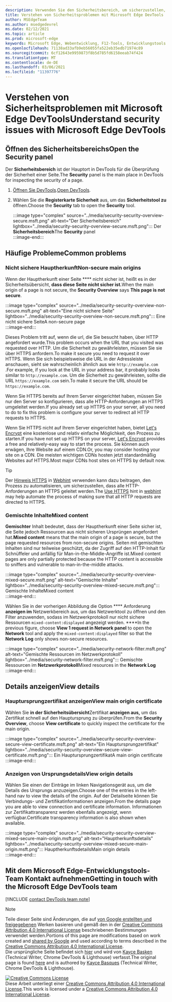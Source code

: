 ```yaml
---
description: Verwenden Sie den Sicherheitsbereich, um sicherzustellen, dass eine Seite vollständig durch HTTPS geschützt ist.
title: Verstehen von Sicherheitsproblemen mit Microsoft Edge DevTools
author: MSEdgeTeam
ms.author: msedgedevrel
ms.date: 02/12/2021
ms.topic: article
ms.prod: microsoft-edge
keywords: Microsoft Edge, Webentwicklung, F12-Tools, Entwicklungstools
ms.openlocfilehash: 71138ad33afb9eb56055fa522eb35edb71974c89
ms.sourcegitcommit: 6cf12643e9959873f8b5d785fd6158eeab74f424
ms.translationtype: MT
ms.contentlocale: de-DE
ms.lasthandoff: 03/06/2021
ms.locfileid: "11397776"
---
```

<!-- Copyright Kayce Basques 

   Licensed under the Apache License, Version 2.0 (the "License");
   you may not use this file except in compliance with the License.
   You may obtain a copy of the License at

       https://www.apache.org/licenses/LICENSE-2.0

   Unless required by applicable law or agreed to in writing, software
   distributed under the License is distributed on an "AS IS" BASIS,
   WITHOUT WARRANTIES OR CONDITIONS OF ANY KIND, either express or implied.
   See the License for the specific language governing permissions and
   limitations under the License.  -->  

# <a name="understand-security-issues-with-microsoft-edge-devtools"></a><span data-ttu-id="00880-104">Verstehen von Sicherheitsproblemen mit Microsoft Edge DevTools</span><span class="sxs-lookup"><span data-stu-id="00880-104">Understand security issues with Microsoft Edge DevTools</span></span>  

  

<!--Use the **Security** Panel in [Microsoft Edge DevTools][MicrosoftEdgeDevTools] to make sure HTTPS is properly implemented on a page.  Navigate to **Why HTTPS Matters** to learn why every website should be protected with HTTPS, even sites that do not handle sensitive user data.  -->  

<!--todo: add section when why-https is available -->  

## <a name="open-the-security-panel"></a><span data-ttu-id="00880-105">Öffnen des Sicherheitsbereichs</span><span class="sxs-lookup"><span data-stu-id="00880-105">Open the Security panel</span></span>  

<span data-ttu-id="00880-106">Der **Sicherheitsbereich** ist der Hauptort in DevTools für die Überprüfung der Sicherheit einer Seite.</span><span class="sxs-lookup"><span data-stu-id="00880-106">The **Security** panel is the main place in DevTools for inspecting the security of a page.</span></span>  

1.  <span data-ttu-id="00880-107">[Öffnen Sie DevTools][DevToolsOpen].</span><span class="sxs-lookup"><span data-stu-id="00880-107">[Open DevTools][DevToolsOpen].</span></span>  
1.  <span data-ttu-id="00880-108">Wählen Sie die **Registerkarte Sicherheit** aus, um das **Sicherheitstool zu** öffnen.</span><span class="sxs-lookup"><span data-stu-id="00880-108">Choose the **Security** tab to open the **Security** tool.</span></span>  
    
    :::image type="complex" source="../media/security-security-overview-secure.msft.png" alt-text="Der Sicherheitsbereich" lightbox="../media/security-security-overview-secure.msft.png":::
       <span data-ttu-id="00880-110">Der **Sicherheitsbereich**</span><span class="sxs-lookup"><span data-stu-id="00880-110">The **Security** panel</span></span>  
    :::image-end:::  
    
## <a name="common-problems"></a><span data-ttu-id="00880-111">Häufige Probleme</span><span class="sxs-lookup"><span data-stu-id="00880-111">Common problems</span></span>  

### <a name="non-secure-main-origins"></a><span data-ttu-id="00880-112">Nicht sichere Hauptherkunft</span><span class="sxs-lookup"><span data-stu-id="00880-112">Non-secure main origins</span></span>  

<span data-ttu-id="00880-113">Wenn der Hauptherkunft einer Seite \*\*\*\* nicht sicher ist, heißt es in der Sicherheitsübersicht, **dass diese Seite nicht sicher ist.**</span><span class="sxs-lookup"><span data-stu-id="00880-113">When the main origin of a page is not secure, the **Security Overview** says **This page is not secure**.</span></span>  

:::image type="complex" source="../media/security-security-overview-non-secure.msft.png" alt-text="Eine nicht sichere Seite" lightbox="../media/security-security-overview-non-secure.msft.png":::
   <span data-ttu-id="00880-115">Eine nicht sichere Seite</span><span class="sxs-lookup"><span data-stu-id="00880-115">A non-secure page</span></span>  
:::image-end:::  

<span data-ttu-id="00880-116">Dieses Problem tritt auf, wenn die url, die Sie besucht haben, über HTTP angefordert wurde.</span><span class="sxs-lookup"><span data-stu-id="00880-116">This problem occurs when the URL that you visited was requested over HTTP.</span></span>  <span data-ttu-id="00880-117">Um die Sicherheit zu gewährleisten, müssen Sie sie über HTTPS anfordern.</span><span class="sxs-lookup"><span data-stu-id="00880-117">To make it secure you need to request it over HTTPS.</span></span>  <span data-ttu-id="00880-118">Wenn Sie sich beispielsweise die URL in der Adressleiste anschauen, sieht sie wahrscheinlich ähnlich aus wie `http://example.com` .</span><span class="sxs-lookup"><span data-stu-id="00880-118">For example, if you look at the URL in your address bar, it probably looks similar to `http://example.com`.</span></span>  <span data-ttu-id="00880-119">Um die Sicherheit zu gewährleisten, sollte die URL `https://example.com` sein.</span><span class="sxs-lookup"><span data-stu-id="00880-119">To make it secure the URL should be `https://example.com`.</span></span>  

<span data-ttu-id="00880-120">Wenn Sie HTTPS bereits auf Ihrem Server eingerichtet haben, müssen Sie nur den Server so konfigurieren, dass alle HTTP-Anforderungen an HTTPS umgeleitet werden.</span><span class="sxs-lookup"><span data-stu-id="00880-120">If you already set up HTTPS on your server, all you need to do to fix this problem is configure your server to redirect all HTTP requests to HTTPS.</span></span>  

<span data-ttu-id="00880-121">Wenn Sie HTTPS nicht auf Ihrem Server eingerichtet haben, bietet [Let's Encrypt][LetsEncrypt] eine kostenlose und relativ einfache Möglichkeit, den Prozess zu starten.</span><span class="sxs-lookup"><span data-stu-id="00880-121">If you have not set up HTTPS on your server, [Let's Encrypt][LetsEncrypt] provides a free and relatively-easy way to start the process.</span></span>  <span data-ttu-id="00880-122">Sie können auch erwägen, Ihre Website auf einem CDN.</span><span class="sxs-lookup"><span data-stu-id="00880-122">Or, you may consider hosting your site on a CDN.</span></span>  <span data-ttu-id="00880-123">Die meisten wichtigen CDNs hosten jetzt standardmäßig Websites auf HTTPS.</span><span class="sxs-lookup"><span data-stu-id="00880-123">Most major CDNs host sites on HTTPS by default now.</span></span>  

> [!TIP]
> <span data-ttu-id="00880-124">Der [Hinweis HTTPS][WebhintUseHttps] in [Webhint][Webhint] verwenden kann dazu beitragen, den Prozess zu automatisieren, um sicherzustellen, dass alle HTTP-Anforderungen an HTTPS geleitet werden.</span><span class="sxs-lookup"><span data-stu-id="00880-124">The [Use HTTPS][WebhintUseHttps] hint in [webhint][Webhint] may help automate the process of making sure that all HTTP requests are directed to HTTPS.</span></span>  

### <a name="mixed-content"></a><span data-ttu-id="00880-125">Gemischte Inhalte</span><span class="sxs-lookup"><span data-stu-id="00880-125">Mixed content</span></span>  

<span data-ttu-id="00880-126">**Gemischter** Inhalt bedeutet, dass der Hauptherkunft einer Seite sicher ist, die Seite jedoch Ressourcen aus nicht sicheren Ursprüngen angefordert hat.</span><span class="sxs-lookup"><span data-stu-id="00880-126">**Mixed content** means that the main origin of a page is secure, but the page requested resources from non-secure origins.</span></span>  <span data-ttu-id="00880-127">Seiten mit gemischten Inhalten sind nur teilweise geschützt, da der Zugriff auf den HTTP-Inhalt für Schnüffeler und anfällig für Man-in-the-Middle-Angriffe ist.</span><span class="sxs-lookup"><span data-stu-id="00880-127">Mixed content pages are only partially protected because the HTTP content is accessible to sniffers and vulnerable to man-in-the-middle attacks.</span></span>  

:::image type="complex" source="../media/security-security-overview-mixed-secure.msft.png" alt-text="Gemischte Inhalte" lightbox="../media/security-security-overview-mixed-secure.msft.png":::
   <span data-ttu-id="00880-129">Gemischte Inhalte</span><span class="sxs-lookup"><span data-stu-id="00880-129">Mixed content</span></span>  
:::image-end:::  

<span data-ttu-id="00880-130">Wählen Sie in der vorherigen Abbildung die Option \*\*\*\* Anforderung **anzeigen im** Netzwerkbereich aus, um das Netzwerktool zu öffnen und den Filter anzuwenden, sodass im Netzwerkprotokoll nur nicht sichere Ressourcen `mixed-content:displayed` angezeigt werden. \*\*\*\*</span><span class="sxs-lookup"><span data-stu-id="00880-130">In the previous figure, choose **View 1 request in Network panel** to open the **Network** tool and apply the `mixed-content:displayed` filter so that the **Network Log** only shows non-secure resources.</span></span>  

:::image type="complex" source="../media/security-network-filter.msft.png" alt-text="Gemischte Ressourcen im Netzwerkprotokoll" lightbox="../media/security-network-filter.msft.png":::
   <span data-ttu-id="00880-132">Gemischte Ressourcen im **Netzwerkprotokoll**</span><span class="sxs-lookup"><span data-stu-id="00880-132">Mixed resources in the **Network Log**</span></span>  
:::image-end:::  

## <a name="view-details"></a><span data-ttu-id="00880-133">Details anzeigen</span><span class="sxs-lookup"><span data-stu-id="00880-133">View details</span></span>  

### <a name="view-main-origin-certificate"></a><span data-ttu-id="00880-134">Hauptursprungzertifikat anzeigen</span><span class="sxs-lookup"><span data-stu-id="00880-134">View main origin certificate</span></span>  

<span data-ttu-id="00880-135">Wählen Sie **in der Sicherheitsübersicht**Zertifikat **anzeigen aus,** um das Zertifikat schnell auf den Hauptursprung zu überprüfen.</span><span class="sxs-lookup"><span data-stu-id="00880-135">From the **Security Overview**, choose **View certificate** to quickly inspect the certificate for the main origin.</span></span>  

:::image type="complex" source="../media/security-security-overview-secure-view-certificate.msft.png" alt-text="Ein Hauptursprungzertifikat" lightbox="../media/security-security-overview-secure-view-certificate.msft.png":::
   <span data-ttu-id="00880-137">Ein Hauptursprungzertifikat</span><span class="sxs-lookup"><span data-stu-id="00880-137">A main origin certificate</span></span>  
:::image-end:::  

### <a name="view-origin-details"></a><span data-ttu-id="00880-138">Anzeigen von Ursprungsdetails</span><span class="sxs-lookup"><span data-stu-id="00880-138">View origin details</span></span>  

<span data-ttu-id="00880-139">Wählen Sie einen der Einträge im linken Navigationsgerät aus, um die Details des Ursprungs anzuzeigen.</span><span class="sxs-lookup"><span data-stu-id="00880-139">Choose one of the entries in the left-hand nav to view the details of the origin.</span></span>  <span data-ttu-id="00880-140">Auf der Detailseite können Sie Verbindungs- und Zertifikatinformationen anzeigen.</span><span class="sxs-lookup"><span data-stu-id="00880-140">From the details page you are able to view connection and certificate information.</span></span>  <span data-ttu-id="00880-141">Informationen zur Zertifikattransparenz werden ebenfalls angezeigt, wenn verfügbar.</span><span class="sxs-lookup"><span data-stu-id="00880-141">Certificate transparency information is also shown when available.</span></span>  

:::image type="complex" source="../media/security-security-overview-mixed-secure-main-origin.msft.png" alt-text="Hauptherkunftsdetails" lightbox="../media/security-security-overview-mixed-secure-main-origin.msft.png":::
   <span data-ttu-id="00880-143">Hauptherkunftsdetails</span><span class="sxs-lookup"><span data-stu-id="00880-143">Main origin details</span></span>  
:::image-end:::  

## <a name="getting-in-touch-with-the-microsoft-edge-devtools-team"></a><span data-ttu-id="00880-144">Mit dem Microsoft Edge-Entwicklungstools-Team Kontakt aufnehmen</span><span class="sxs-lookup"><span data-stu-id="00880-144">Getting in touch with the Microsoft Edge DevTools team</span></span>  

[!INCLUDE [contact DevTools team note](../includes/contact-devtools-team-note.md)]  

<!-- links -->  

[MicrosoftEdgeDevTools]: ../../devtools-guide-chromium/index.md "Microsoft Edge (Chromium) Entwicklertools | Microsoft Docs"  
[DevToolsOpen]: ../open/index.md "Öffnen Microsoft Edge DevTools | Microsoft Docs"  

[LetsEncrypt]: https://letsencrypt.org "Let's Encrypt – Kostenlose SSL/TLS-Zertifikate"  

[Webhint]: https://webhint.io "webhint"  
[WebhintUseHttps]: https://webhint.io/docs/user-guide/hints/hint-https-only "Verwenden von HTTPS-| Webhintdokumentation"  

<!--[mixed]: /web/fundamentals/security/prevent-mixed-content/what-is-mixed-content ""  -->

> [!NOTE]
> <span data-ttu-id="00880-150">Teile dieser Seite sind Änderungen, die auf [von Google erstellten und freigegebenen][GoogleSitePolicies] Werken basieren und gemäß den in der [Creative Commons Attribution 4.0 International License][CCA4IL] beschriebenen Bestimmungen verwendet werden.</span><span class="sxs-lookup"><span data-stu-id="00880-150">Portions of this page are modifications based on work created and [shared by Google][GoogleSitePolicies] and used according to terms described in the [Creative Commons Attribution 4.0 International License][CCA4IL].</span></span>  
> <span data-ttu-id="00880-151">Die ursprüngliche Seite befindet sich [hier](https://developers.google.com/web/tools/chrome-devtools/security/index) und wird von [Kayce Basken][KayceBasques] \(Technical Writer, Chrome DevTools \& Lighthouse\) verfasst.</span><span class="sxs-lookup"><span data-stu-id="00880-151">The original page is found [here](https://developers.google.com/web/tools/chrome-devtools/security/index) and is authored by [Kayce Basques][KayceBasques] \(Technical Writer, Chrome DevTools \& Lighthouse\).</span></span>  

[![Creative Commons License][CCby4Image]][CCA4IL]  
<span data-ttu-id="00880-153">Diese Arbeit unterliegt einer [Creative Commons Attribution 4.0 International License][CCA4IL].</span><span class="sxs-lookup"><span data-stu-id="00880-153">This work is licensed under a [Creative Commons Attribution 4.0 International License][CCA4IL].</span></span>  

[CCA4IL]: https://creativecommons.org/licenses/by/4.0  
[CCby4Image]: https://i.creativecommons.org/l/by/4.0/88x31.png  
[GoogleSitePolicies]: https://developers.google.com/terms/site-policies  
[KayceBasques]: https://developers.google.com/web/resources/contributors/kaycebasques  
